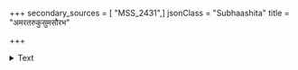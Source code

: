+++
secondary_sources = [ "MSS_2431",]
jsonClass = "Subhaashita"
title = "अमरतरुकुसुमसौरभ"

+++

<details><summary>Text</summary>

अमरतरुकुसुमसौरभ- सेवनसंपूर्णसकलकामस्य।  
पुष्पान्तरसेवेयं भ्रमरस्य विडम्बना महती॥
</details>
